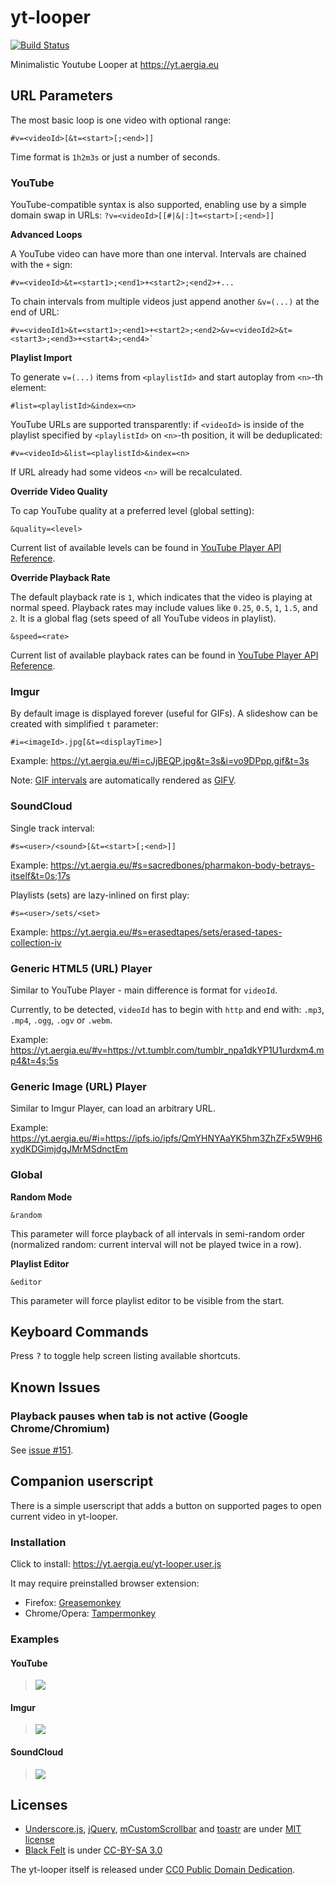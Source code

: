 yt-looper
=========

[![Build Status](https://travis-ci.org/lidel/yt-looper.svg)](https://travis-ci.org/lidel/yt-looper)

Minimalistic Youtube Looper at https://yt.aergia.eu


## URL Parameters

The most basic loop is one video with optional range:
```
#v=<videoId>[&t=<start>[;<end>]]
```
Time format is `1h2m3s` or just a number of seconds.

### YouTube

YouTube-compatible syntax is also supported, enabling use by a simple domain swap in URLs: `?v=<videoId>[[#|&|:]t=<start>[;<end>]]`


**Advanced Loops**

A YouTube video can have more than one interval. Intervals are chained with the `+` sign:
```
#v=<videoId>&t=<start1>;<end1>+<start2>;<end2>+...
```

To chain intervals from multiple videos just append another `&v=(...)` at the end of URL:
```
#v=<videoId1>&t=<start1>;<end1>+<start2>;<end2>&v=<videoId2>&t=<start3>;<end3>+<start4>;<end4>`
```


**Playlist Import**

To generate `v=(...)` items from `<playlistId>` and start autoplay from `<n>`-th element:
```
#list=<playlistId>&index=<n>
```

YouTube URLs are supported transparently: if `<videoId>` is inside of the playlist specified by `<playlistId>` on `<n>`-th position, it will be deduplicated:
```
#v=<videoId>&list=<playlistId>&index=<n>
```
If URL already had some videos `<n>` will be recalculated.


**Override Video Quality**

To cap YouTube quality at a preferred level (global setting):
```
&quality=<level>
```
Current list of available levels can be found in [YouTube Player API Reference](https://developers.google.com/youtube/iframe_api_reference#Playback_quality).


**Override Playback Rate**

The default playback rate is `1`, which indicates that the video is playing at normal speed. Playback rates may include values like `0.25`, `0.5`, `1`, `1.5`, and `2`. It is a global flag (sets speed of all YouTube videos in playlist).
```
&speed=<rate>
```
Current list of available playback rates can be found in [YouTube Player API Reference](https://developers.google.com/youtube/iframe_api_reference#Playback_rate).



### Imgur

By default image is displayed forever (useful for GIFs). A slideshow can be created with simplified `t` parameter:

```
#i=<imageId>.jpg[&t=<displayTime>]
```

Example: https://yt.aergia.eu/#i=cJjBEQP.jpg&t=3s&i=vo9DPpp.gif&t=3s

Note: [GIF intervals](https://yt.aergia.eu/#i=zvATqgs) are automatically rendered as [GIFV](https://imgur.com/blog/2014/10/09/introducing-gifv/).

### SoundCloud

Single track interval:

```
#s=<user>/<sound>[&t=<start>[;<end>]]
```

Example: https://yt.aergia.eu/#s=sacredbones/pharmakon-body-betrays-itself&t=0s;17s

Playlists (sets) are lazy-inlined on first play:

```
#s=<user>/sets/<set>
```

Example: https://yt.aergia.eu/#s=erasedtapes/sets/erased-tapes-collection-iv

### Generic HTML5 (URL) Player

Similar to YouTube Player - main difference is format for `videoId`.

Currently, to be detected, `videoId` has to begin with `http` and end with: `.mp3`, `.mp4`, `.ogg`, `.ogv` or `.webm`. 

Example: https://yt.aergia.eu/#v=https://vt.tumblr.com/tumblr_npa1dkYP1U1urdxm4.mp4&t=4s;5s

### Generic Image (URL) Player

Similar to Imgur Player, can load an arbitrary URL.

Example: https://yt.aergia.eu/#i=https://ipfs.io/ipfs/QmYHNYAaYK5hm3ZhZFx5W9H6xydKDGimjdgJMrMSdnctEm

### Global

**Random Mode**

```
&random
```

This parameter will force playback of all intervals in semi-random order (normalized random: current interval will not be played twice in a row).

**Playlist Editor**

```
&editor
```

This parameter will force playlist editor to be visible from the start.

## Keyboard Commands

Press <kbd>?</kbd> to toggle help screen listing available shortcuts.

## Known Issues

### Playback pauses when tab is not active (Google Chrome/Chromium)

See [issue #151](https://github.com/lidel/yt-looper/issues/151#issuecomment-190417962).


## Companion userscript

There is a simple userscript that adds a button on supported pages to open current video in yt-looper.

### Installation

Click to install: https://yt.aergia.eu/yt-looper.user.js

It may require preinstalled browser extension:

- Firefox: [Greasemonkey](https://addons.mozilla.org/en-US/firefox/addon/greasemonkey/)
- Chrome/Opera: [Tampermonkey](http://tampermonkey.net)


### Examples

#### YouTube

> ![](https://cloud.githubusercontent.com/assets/157609/4671390/5d989338-5580-11e4-9f67-01ed61a085ca.png)

#### Imgur

> ![](https://cloud.githubusercontent.com/assets/157609/7513677/5cc261a2-f4b6-11e4-8f1e-e06950d0a057.png)

#### SoundCloud

> ![](https://cloud.githubusercontent.com/assets/157609/7513707/80d419c8-f4b6-11e4-9413-3d6ede9bd5d0.png)


## Licenses

- [Underscore.js](http://underscorejs.org/), [jQuery](https://jquery.com/), [mCustomScrollbar](https://github.com/malihu/malihu-custom-scrollbar-plugin) and [toastr](https://github.com/CodeSeven/toastr) are under [MIT license](http://opensource.org/licenses/MIT)
- [Black Felt](http://subtlepatterns.com/black-felt/) is under [CC-BY-SA 3.0](http://creativecommons.org/licenses/by-sa/3.0/)

The yt-looper itself is released under [CC0 Public Domain Dedication](https://creativecommons.org/publicdomain/zero/1.0/).


